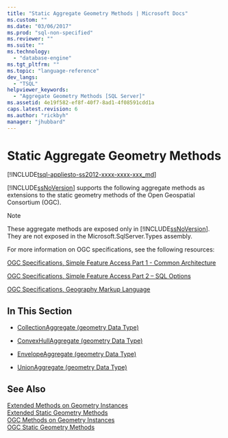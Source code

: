 ```yaml
---
title: "Static Aggregate Geometry Methods | Microsoft Docs"
ms.custom: ""
ms.date: "03/06/2017"
ms.prod: "sql-non-specified"
ms.reviewer: ""
ms.suite: ""
ms.technology: 
  - "database-engine"
ms.tgt_pltfrm: ""
ms.topic: "language-reference"
dev_langs: 
  - "TSQL"
helpviewer_keywords: 
  - "Aggregate Geometry Methods [SQL Server]"
ms.assetid: 4e19f582-ef8f-40f7-8ad1-4f08591cdd1a
caps.latest.revision: 6
ms.author: "rickbyh"
manager: "jhubbard"
---
```

# Static Aggregate Geometry Methods
[!INCLUDE[tsql-appliesto-ss2012-xxxx-xxxx-xxx_md](../../../integration-services/system/stored-procedures/includes/tsql-appliesto-ss2012-xxxx-xxxx-xxx-md.md)]

  [!INCLUDE[ssNoVersion](../../../advanced-analytics/r-services/includes/ssnoversion-md.md)] supports the following aggregate methods as extensions to the static geometry methods of the Open Geospatial Consortium (OGC).  
  
> [!NOTE]  
>  These aggregate methods are exposed only in [!INCLUDE[ssNoVersion](../../../advanced-analytics/r-services/includes/ssnoversion-md.md)]. They are not exposed in the Microsoft.SqlServer.Types assembly.  
  
 For more information on OGC specifications, see the following resources:  
  
 [OGC Specifications, Simple Feature Access Part 1 - Common Architecture](http://go.microsoft.com/fwlink/?LinkId=93627)  
  
 [OGC Specifications, Simple Feature Access Part 2 – SQL Options](http://go.microsoft.com/fwlink/?LinkId=93628)  
  
 [OGC Specifications, Geography Markup Language](http://go.microsoft.com/fwlink/?LinkId=93629)  
  
## In This Section  
  
-   [CollectionAggregate &#40;geometry Data Type&#41;](../../../t-sql/spatial/geometry/collectionaggregate-geometry-data-type.md)  
  
-   [ConvexHullAggregate &#40;geometry Data Type&#41;](../../../t-sql/spatial/geometry/convexhullaggregate-geometry-data-type.md)  
  
-   [EnvelopeAggregate &#40;geometry Data Type&#41;](../../../t-sql/spatial/geometry/envelopeaggregate-geometry-data-type.md)  
  
-   [UnionAggregate &#40;geometry Data Type&#41;](../../../t-sql/spatial/geometry/unionaggregate-geometry-data-type.md)  
  
## See Also  
 [Extended Methods on Geometry Instances](../../../t-sql/spatial/geometry/extended-methods-on-geometry-instances.md)   
 [Extended Static Geometry Methods](../../../t-sql/spatial/geometry/extended-static-geometry-methods.md)   
 [OGC Methods on Geometry Instances](../../../t-sql/spatial/geometry/ogc-methods-on-geometry-instances.md)   
 [OGC Static Geometry Methods](../../../t-sql/spatial/geometry/ogc-static-geometry-methods.md)  
  
  
